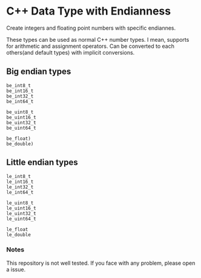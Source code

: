 # C++ Data Type with Endianness

Create integers and floating point numbers with specific endiannes.

These types can be used as normal C++ number types. I mean, supports for arithmetic and assignment operators. Can be converted to each others(and default types) with implicit conversions.

## Big endian types
```
be_int8_t
be_int16_t
be_int32_t
be_int64_t

be_uint8_t
be_uint16_t
be_uint32_t
be_uint64_t

be_float)
be_double)
```

## Little endian types
```
le_int8_t
le_int16_t
le_int32_t
le_int64_t

le_uint8_t
le_uint16_t
le_uint32_t
le_uint64_t

le_float
le_double
```
### Notes

This repository is not well tested. If you face with any problem, please open a issue.
